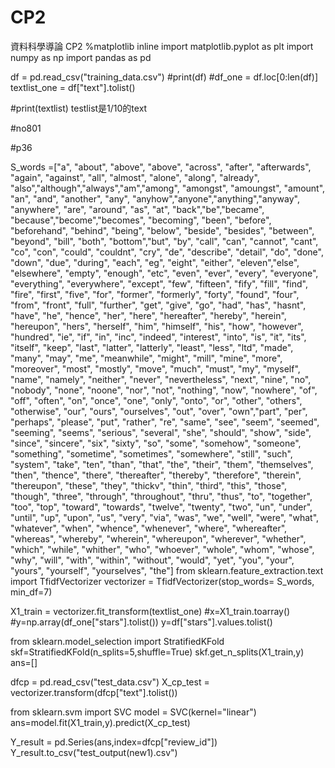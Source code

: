 # CP2
資料科學導論 CP2 
%matplotlib inline
import matplotlib.pyplot as plt
import numpy as np
import pandas as pd

df = pd.read_csv("training_data.csv")
#print(df)
#df_one = df.loc[0:len(df)]
textlist_one = df["text"].tolist()

#print(textlist) testlist是1/10的text

#no801

#p36

S_words =["a", "about", "above", "above", "across", "after",
          "afterwards", "again", "against", "all", "almost", "alone", 
          "along", "already", "also","although","always","am","among",
          "amongst", "amoungst", "amount",  "an", "and", "another", "any",
          "anyhow","anyone","anything","anyway", "anywhere", "are", "around",
          "as",  "at", "back","be","became", "because","become","becomes", "becoming",
          "been", "before", "beforehand", "behind", "being", "below", "beside", "besides",
          "between", "beyond", "bill", "both", "bottom","but", "by", "call", "can",
          "cannot", "cant", "co", "con", "could", "couldnt", "cry", "de", 
          "describe", "detail", "do", "done", "down", "due", "during", "each",
          "eg", "eight", "either", "eleven","else", "elsewhere", "empty", "enough", "etc", "even",
          "ever", "every", "everyone", "everything", "everywhere", "except", "few", "fifteen", "fify", "fill", 
          "find", "fire", "first", "five", "for", "former", "formerly", "forty", "found", "four", "from", "front",
          "full", "further", "get", "give", "go", "had", "has", "hasnt", "have", "he", "hence", "her",
          "here", "hereafter", "hereby", "herein", "hereupon", "hers", "herself", "him", "himself", "his",
          "how", "however", "hundred", "ie", "if", "in", "inc", "indeed", "interest", "into", "is", "it", "its", 
          "itself", "keep", "last", "latter", "latterly", "least", "less", "ltd", "made",
          "many", "may", "me", "meanwhile", "might", "mill", "mine", "more", "moreover",
          "most", "mostly", "move", "much", "must", "my", "myself", "name", "namely", 
          "neither", "never", "nevertheless", "next", "nine", "no", "nobody", "none", "noone",
          "nor", "not", "nothing", "now", "nowhere", "of", "off", "often", "on", "once", "one",
          "only", "onto", "or", "other", "others", "otherwise", "our", "ours", "ourselves", "out",
          "over", "own","part", "per", "perhaps", "please", "put", "rather", "re", "same", "see",
          "seem", "seemed", "seeming", "seems", "serious", "several", "she", "should", "show", 
          "side", "since", "sincere", "six", "sixty", "so", "some", "somehow", "someone", "something",
          "sometime", "sometimes", "somewhere", "still", "such", "system", "take", "ten", "than", 
          "that", "the", "their", "them", "themselves", "then", "thence", "there", "thereafter", "thereby",
          "therefore", "therein", "thereupon", "these", "they", "thickv", "thin", "third", "this", "those", "though",
          "three", "through", "throughout", "thru", "thus", "to", "together", "too", "top", "toward",
          "towards", "twelve", "twenty", "two", "un", "under", "until", "up", "upon", "us", "very", "via",
          "was", "we", "well", "were", "what", "whatever", "when", "whence", "whenever", "where", "whereafter",
          "whereas", "whereby", "wherein", "whereupon", "wherever", "whether", "which", "while",
          "whither", "who", "whoever", "whole", "whom", "whose", "why", "will", "with", "within",
          "without", "would", "yet", "you", "your", "yours", "yourself", "yourselves", "the"]
from sklearn.feature_extraction.text import TfidfVectorizer
vectorizer = TfidfVectorizer(stop_words= S_words, min_df=7)


X1_train = vectorizer.fit_transform(textlist_one)
#x=X1_train.toarray()
#y=np.array(df_one["stars"].tolist())
y=df["stars"].values.tolist()

from sklearn.model_selection import StratifiedKFold
skf=StratifiedKFold(n_splits=5,shuffle=True)
skf.get_n_splits(X1_train,y)
ans=[]

dfcp = pd.read_csv("test_data.csv")
X_cp_test = vectorizer.transform(dfcp["text"].tolist())


from sklearn.svm import SVC
model = SVC(kernel="linear")
ans=model.fit(X1_train,y).predict(X_cp_test)


    
Y_result = pd.Series(ans,index=dfcp["review_id"])
Y_result.to_csv("test_output(new1).csv")
